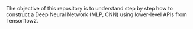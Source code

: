 The objective of this repository is to understand step by step how to construct a Deep Neural Network (MLP, CNN) using lower-level APIs from Tensorflow2.
